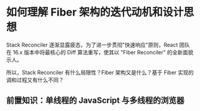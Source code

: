 # 如何理解 Fiber 架构的迭代动机和设计思想

Stack Reconciler 逐渐显露疲态，为了进一步贯彻"快速响应"原则，React 团队在 16.x 版本中将最核心的 Diff 算法重写，使其以 "Fiber Reconciler" 的全新面貌示人。

所以，Stack Reconciler 有什么局限性？Fiber 架构又是什么？基于 Fiber 实现的调和过程又有什么不同？

## 前置知识：单线程的 JavaScript 与多线程的浏览器


